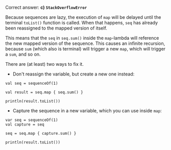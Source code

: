 Correct answer: **c) `StackOverflowError`**

Because sequences are lazy, the execution of `map` will be delayed until the terminal `toList()` function is called.
When that happens, `seq` has already been reassigned to the mapped version of itself. 

This means that the `seq` in `seq.sum()` inside the `map`-lambda will reference the new mapped version of the sequence.
This causes an infinite recursion, because `sum` (which also is terminal) will trigger a new `map`, which will trigger a `sum`, and so on.

There are (at least) two ways to fix it. 

* Don't reassign the variable, but create a new one instead:
```
val seq = sequenceOf(1)

val result = seq.map { seq.sum() }

println(result.toList())
```

* Capture the sequence in a new variable, which you can use inside `map`:
```
var seq = sequenceOf(1)
val capture = seq

seq = seq.map { capture.sum() }

println(result.toList())
```